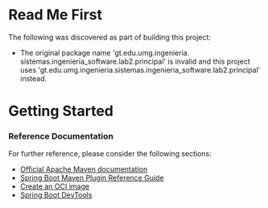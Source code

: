 # Read Me First
The following was discovered as part of building this project:

* The original package name 'gt.edu.umg.ingenieria. sistemas.ingenieria_software.lab2.principal' is invalid and this project uses 'gt.edu.umg.ingenieria.sistemas.ingenieria_software.lab2.principal' instead.

# Getting Started

### Reference Documentation
For further reference, please consider the following sections:

* [Official Apache Maven documentation](https://maven.apache.org/guides/index.html)
* [Spring Boot Maven Plugin Reference Guide](https://docs.spring.io/spring-boot/docs/2.4.5/maven-plugin/reference/html/)
* [Create an OCI image](https://docs.spring.io/spring-boot/docs/2.4.5/maven-plugin/reference/html/#build-image)
* [Spring Boot DevTools](https://docs.spring.io/spring-boot/docs/2.4.5/reference/htmlsingle/#using-boot-devtools)

